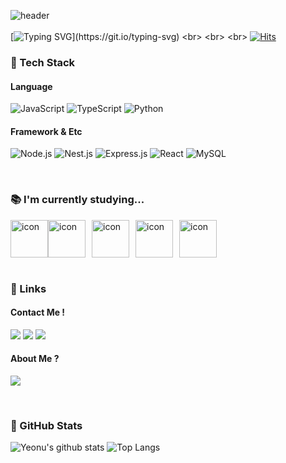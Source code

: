 <!--![header](https://capsule-render.vercel.app/api?type=venom&height=300&color=gradient&customColorList=0,1,3,4,7,9,10,13,14,15,15,16,18,18,27,28&text=yeonu)-->
<!--![github-header-image (2)](https://github.com/yeonod/yeonod/assets/104813592/82f68a64-4198-472d-9786-6132538a3c84)-->
<!--![header](https://github.com/nuyeo/nuyeo/assets/104813592/1cab5cff-aae0-4a28-bd2a-8dcaba4e791d)-->
![header](https://capsule-render.vercel.app/api?type=cylinder&height=20&color=gradient&customColorList=15&reversal=true)<br> 
<br>
[![Typing SVG](https://readme-typing-svg.herokuapp.com?font=Rock+Salt&size=40&pause=1000&color=F7BBBB&random=false&width=1000&height=100&lines=Welcome+To+Yeonu's+github+(^._.^)ﾉ)](https://git.io/typing-svg)
<br>
<br>
<br>
[![Hits](https://hits.seeyoufarm.com/api/count/incr/badge.svg?url=https%3A%2F%2Fgithub.com%2Fnuyeo&count_bg=%23F7BBBB&title_bg=%23555555&icon_color=%23E7E7E7&title=hits&edge_flat=false)](https://hits.seeyoufarm.com)
<br>

### 🎯 Tech Stack

#### Language
![JavaScript](https://img.shields.io/badge/javascript-F7DF1E.svg?style=flat-square&logo=javascript&logoColor=20232a)
![TypeScript](https://img.shields.io/badge/typescript-3178C6.svg?style=flat-square&logo=typescript&logoColor=white)
![Python](https://img.shields.io/badge/python-3776AB.svg?style=flat-square&logo=python&logoColor=white)
<!--![C++](https://img.shields.io/badge/C++-00599C.svg?style=for-the-badge&logo=c%2B%2B&logoColor=white)-->

#### Framework & Etc
![Node.js](https://img.shields.io/badge/Node.js-339933.svg?style=flat-square&logo=node.js&logoColor=white)
![Nest.js](https://img.shields.io/badge/Nest.js-E0234E.svg?style=flat-square&logo=NestJs&logoColor=white)
![Express.js](https://img.shields.io/badge/Express.js-000000.svg?style=flat-square&logo=express&logoColor=white)
![React](https://img.shields.io/badge/react-20232a.svg?style=flat-square&logo=react&logoColor=61DAFB)
![MySQL](https://img.shields.io/badge/mysql-4479A1.svg?style=flat-square&logo=mysql&logoColor=white)
<!--![HTML5](https://img.shields.io/badge/html5-E34F26.svg?style=for-the-badge&logo=html5&logoColor=white)-->
<!--![CSS3](https://img.shields.io/badge/css3-1572B6.svg?style=for-the-badge&logo=css3&logoColor=white)-->
<br>

### 📚 I'm currently studying...

<div style="display: flex;">
  <img src="https://techstack-generator.vercel.app/js-icon.svg" alt="icon" width="70" style="width: 60px; height: 60px; margin-right: 0px; margin-bottom: 0px;" />
  <img src="https://techstack-generator.vercel.app/ts-icon.svg" alt="icon" width="50" style="width: 60px; height: 60px; margin-right: 10px; margin-bottom: 0px;" />
  <img src="https://techstack-generator.vercel.app/mysql-icon.svg" alt="icon" width="50" style="width: 60px; height: 60px; margin-right: 10px; margin-bottom: 0px;" />
  <img src="https://techstack-generator.vercel.app/docker-icon.svg" alt="icon" width="50" style="width: 60px; height: 60px; margin-right: 10px; margin-bottom: 0px;" />
  <img src="https://techstack-generator.vercel.app/aws-icon.svg" alt="icon" width="50" style="width: 60px; height: 60px; margin-right: 0px; margin-bottom: 0px;" />
</div>
<br>

### 🔗 Links

#### Contact Me !

<a href="mailto:bluelayzxx@gmail.com" target="_blank"><img src="https://img.shields.io/badge/Gmail-EA4335.svg?style=flat-square&logo=Gmail&logoColor=white"/></a>
<a href="https://open.kakao.com/me/nuyeo" target="_blank"><img src="https://img.shields.io/badge/KakaoTalk-FFCD00.svg?style=flat-square&logo=kakaotalk&logoColor=Black"></a>
<a href="https://www.linkedin.com/in/연우-구-b15102312" target="_blank"><img src="https://img.shields.io/badge/LinkedIn-0A66C2.svg?style=flat-square&logo=linkedin&logoColor=white"></a>

#### About Me ?

<a href="https://lotubii.tistory.com/" target="_blank"><img src="https://img.shields.io/badge/Tistory-000000.svg?style=flat-square&logo=Tistory&logoColor=white&link=https://lotubii.tistory.com/"/></a>

<br>

### 🐾 GitHub Stats
![Yeonu's github stats](https://github-readme-stats.vercel.app/api?username=nuyeo&hide=stars&show_icons=true&title_color=F7BBBB&icon_color=F7BBBB&hide_border=true)
﻿![Top Langs](https://github-readme-stats.vercel.app/api/top-langs/?username=nuyeo&langs_count=10&layout=compact&title_color=F7BBBB&icon_color=F7BBBB&hide_border=true)﻿
    
<!---
nuyeo/nuyeo is a ✨ special ✨ repository because its `README.md` (this file) appears on your GitHub profile.
You can click the Preview link to take a look at your changes.
--->
